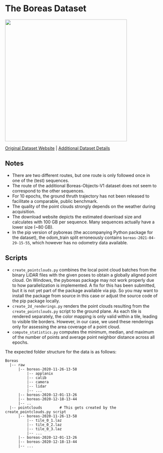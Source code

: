 # The Boreas Dataset

<img src=./../../images/Boreas.png width="400"/>

[Original Dataset Website](https://www.boreas.utias.utoronto.ca) | [Additional Dataset Details](https://hpicgs.github.io/multi-temporal-point-cloud-datasets-survey/details/Boreas)


## Notes
  - There are two different routes, but one route is only followed once in one of the (test) sequences.
  - The route of the additional Boreas-Objects-V1 dataset does not seem to correspond to the other sequences. 
  - For 10 epochs, the ground thruth trajectory has not been released to facilitate a comparable, public benchmark.
  - The quality of the point clouds strongly depends on the weather during acquisition.
  - The download website depicts the estimated download size and calculates with 100 GB per sequence. Many sequences actually have a lower size (~80 GB).
  - In the pip version of pyboreas (the accompanying Python package for the dataset), the odom_train split erroneously contains `boreas-2021-04-29-15-55`, which however has no odometry data available.


## Scripts
* `create_pointclouds.py` combines the local point cloud batches from the binary LiDAR files with the given poses to obtain a globally aligned point cloud. On Windows, the pyboreas package may not work properly due to how parallelization is implemented. A fix for this has been submitted, but it is not yet part of the package available via pip. So you may want to install the package from source in this case or adjust the source code of the pip package locally.
* `create_2d_renderings.py` renders the point clouds resulting from the `create_pointclouds.py` script to the ground plane. As each tile is rendered separately, the color mapping is only valid within a tile, leading to visible tile borders. However, in our case, we used these renderings only for assessing the area coverage of a point cloud.
* `compute_statistics.py` computes the minimum, median, and maximum of the number of points and average point neighbor distance across all epochs.

The expected folder structure for the data is as follows:
```
Boreas
  |-- raw
      |-- boreas-2020-11-26-13-58
          |-- applanix
          |-- calib
          |-- camera
          |-- lidar
          |-- ...
      |-- boreas-2020-12-01-13-26
      |-- boreas-2020-12-18-13-44
      |-- ..
  |-- pointclouds        # This gets created by the create_pointclouds.py script
      |-- boreas-2020-11-26-13-58
          |-- tile_0_1.laz
          |-- tile_0_2.laz
          |-- tile_0_3.laz
          |-- ...
      |-- boreas-2020-12-01-13-26
      |-- boreas-2020-12-18-13-44
      |-- ...
```